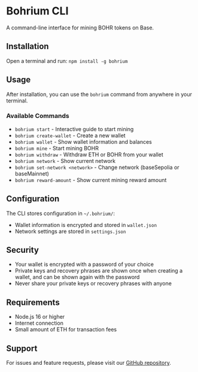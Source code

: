 # Bohrium CLI

A command-line interface for mining BOHR tokens on Base.

## Installation

Open a terminal and run:
`npm install -g bohrium`

## Usage

After installation, you can use the `bohrium` command from anywhere in your terminal.

### Available Commands

- `bohrium start` - Interactive guide to start mining
- `bohrium create-wallet` - Create a new wallet
- `bohrium wallet` - Show wallet information and balances
- `bohrium mine` - Start mining BOHR
- `bohrium withdraw` - Withdraw ETH or BOHR from your wallet
- `bohrium network` - Show current network
- `bohrium set-network <network>` - Change network (baseSepolia or baseMainnet)
- `bohrium reward-amount` - Show current mining reward amount

## Configuration

The CLI stores configuration in `~/.bohrium/`:
- Wallet information is encrypted and stored in `wallet.json`
- Network settings are stored in `settings.json`

## Security

- Your wallet is encrypted with a password of your choice
- Private keys and recovery phrases are shown once when creating a wallet, and can be shown again with the password
- Never share your private keys or recovery phrases with anyone

## Requirements

- Node.js 16 or higher
- Internet connection
- Small amount of ETH for transaction fees

## Support

For issues and feature requests, please visit our [GitHub repository](https://github.com/tomuky/bohrium/issues).